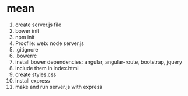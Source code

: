 # mean

1. create server.js file
2. bower init
3. npm init
4. Procfile: web: node server.js
5. .gitignore
6. .bowerrc
7. install bower dependencies: angular, angular-route, bootstrap, jquery
8. include them in index.html
9. create styles.css
10. install express
11. make and run server.js with express

